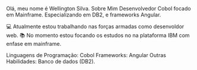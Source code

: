 Olá, meu nome é Wellington Silva.
Sobre Mim
Desenvolvedor Cobol focado em Mainframe. Especializando em DB2, e frameworks Angular.

💻 Atualmente estou trabalhando nas forças armadas como desenvoldor web.
📚 No momento estou focando os estudos no na plataforma IBM com enfase em mainframe.

Linguagens de Programação: Cobol
Frameworks: Angular
Outras Habilidades: Banco de dados (DB2).
